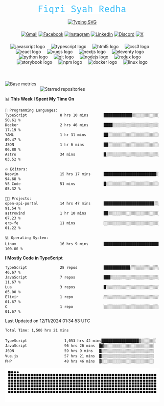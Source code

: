 <p align="center">
  <img src="./assets/name.svg" height="30" alt="Fiqri Syah Redha" />
</p>

<p align="center">
  <a href="https://git.io/typing-svg"><img src="https://readme-typing-svg.demolab.com?font=Fira+Code&pause=1000&center=true&vCenter=true&random=false&width=435&lines=Mid-Level+Frontend+Engineer;2%2B+years+experience;Always+learning+new+things" alt="Typing SVG" /></a>
</p>

###

<div align="center">

[![Gmail](https://img.shields.io/badge/Gmail-D14836?logo=gmail&logoColor=white)](mailto:fiqrisyahredha@gmail.com)
[![Facebook](https://img.shields.io/badge/Facebook-%231877F2.svg?logo=Facebook&logoColor=white)](https://www.facebook.com/fiqrisyahredha)
[![Instagram](https://img.shields.io/badge/Instagram-%23E4405F.svg?logo=Instagram&logoColor=white)](https://instagram.com/fiqrisyahredha)
[![LinkedIn](https://img.shields.io/badge/Linkedin-%230077B5.svg?logo=linkedin&logoColor=white)](https://www.linkedin.com/in/fiqrisyahredha)
[![Discord](https://img.shields.io/badge/Discord-%235865F2.svg?&logo=discord&logoColor=white)](https://discordapp.com/users/484183499050582027)
[![X](https://img.shields.io/badge/X-%23000000.svg?logo=X&logoColor=white)](https://x.com/fiqrisyahredha)

</div>

###

<div align="center">
  <img src="https://cdn.jsdelivr.net/gh/devicons/devicon/icons/javascript/javascript-original.svg" height="32" alt="javascript logo"  />
  <img width="12" />
  <img src="https://cdn.jsdelivr.net/gh/devicons/devicon/icons/typescript/typescript-original.svg" height="32" alt="typescript logo"  />
  <img width="12" />
  <img src="https://cdn.jsdelivr.net/gh/devicons/devicon/icons/html5/html5-original.svg" height="32" alt="html5 logo"  />
  <img width="12" />
  <img src="https://cdn.jsdelivr.net/gh/devicons/devicon/icons/css3/css3-original.svg" height="32" alt="css3 logo"  />
  <img width="12" />
  <img src="https://cdn.jsdelivr.net/gh/devicons/devicon/icons/react/react-original.svg" height="32" alt="react logo"  />
  <img width="12" />
  <img src="https://cdn.jsdelivr.net/gh/devicons/devicon/icons/vuejs/vuejs-original.svg" height="32" alt="vuejs logo"  />
  <img width="12" />
  <img src="https://cdn.jsdelivr.net/gh/devicons/devicon/icons/nextjs/nextjs-original.svg" height="32" alt="nextjs logo"  />
  <img width="12" />
  <img src="https://cdn.jsdelivr.net/gh/devicons/devicon/icons/eleventy/eleventy-original.svg" height="32" alt="eleventy logo"  />
  <img width="12" />
  <img src="https://cdn.jsdelivr.net/gh/devicons/devicon/icons/python/python-original.svg" height="32" alt="python logo"  />
  <img width="12" />
  <img src="https://cdn.jsdelivr.net/gh/devicons/devicon/icons/git/git-original.svg" height="32" alt="git logo"  />
  <img width="12" />
  <img src="https://cdn.jsdelivr.net/gh/devicons/devicon/icons/nodejs/nodejs-original.svg" height="32" alt="nodejs logo"  />
  <img width="12" />
  <img src="https://cdn.jsdelivr.net/gh/devicons/devicon/icons/redux/redux-original.svg" height="32" alt="redux logo"  />
  <img width="12" />
  <img src="https://cdn.jsdelivr.net/gh/devicons/devicon/icons/storybook/storybook-original.svg" height="32" alt="storybook logo"  />
  <img width="12" />
  <img src="https://cdn.jsdelivr.net/gh/devicons/devicon/icons/npm/npm-original-wordmark.svg" height="32" alt="npm logo"  />
  <img width="12" />
  <img src="https://cdn.jsdelivr.net/gh/devicons/devicon/icons/docker/docker-original.svg" height="32" alt="docker logo"  />
  <img width="12" />
  <img src="https://cdn.jsdelivr.net/gh/devicons/devicon/icons/linux/linux-original.svg" height="32" alt="linux logo"  />
</div>

###

<br clear="both">

<!--START_SECTION:metrics-->

[<img align="left" width="390" alt="Base metrics" src="https://gist.githubusercontent.com/fiqrisr/bbcf04a19349368e6c7873e2f7bbd987/raw/base.svg">](#)
[<img align="right" width="390" alt="Starred repositories" src="https://gist.githubusercontent.com/fiqrisr/bbcf04a19349368e6c7873e2f7bbd987/raw/starred.svg">](#)

<br clear="both">
<p></p>

<!--END_SECTION:metrics-->

<!-- <p align="center"> -->
<!--   <img src="https://github-readme-streak-stats.herokuapp.com/?user=fiqrisr&theme=ayu-mirage&hide_border=false" height="160" /> -->
<!-- </p> -->

<!--START_SECTION:waka1-->
📊 **This Week I Spent My Time On** 

```text
💬 Programming Languages: 
TypeScript               8 hrs 10 mins       █████████████░░░░░░░░░░░░   50.61 % 
Docker                   2 hrs 46 mins       ████░░░░░░░░░░░░░░░░░░░░░   17.19 % 
YAML                     1 hr 31 mins        ██░░░░░░░░░░░░░░░░░░░░░░░   09.47 % 
JSON                     1 hr 6 mins         ██░░░░░░░░░░░░░░░░░░░░░░░   06.88 % 
Astro                    34 mins             █░░░░░░░░░░░░░░░░░░░░░░░░   03.52 % 

🔥 Editors: 
Neovim                   15 hrs 17 mins      ████████████████████████░   94.68 % 
VS Code                  51 mins             █░░░░░░░░░░░░░░░░░░░░░░░░   05.32 % 

🐱‍💻 Projects: 
open-api-portal          14 hrs 47 mins      ███████████████████████░░   91.54 % 
astrowind                1 hr 10 mins        ██░░░░░░░░░░░░░░░░░░░░░░░   07.23 % 
erp-fe                   11 mins             ░░░░░░░░░░░░░░░░░░░░░░░░░   01.22 % 

💻 Operating System: 
Linux                    16 hrs 9 mins       █████████████████████████   100.00 % 
```

**I Mostly Code in TypeScript** 

```text
TypeScript               28 repos            ████████████░░░░░░░░░░░░░   46.67 % 
JavaScript               7 repos             ███░░░░░░░░░░░░░░░░░░░░░░   11.67 % 
Lua                      3 repos             █░░░░░░░░░░░░░░░░░░░░░░░░   05.00 % 
Elixir                   1 repo              ░░░░░░░░░░░░░░░░░░░░░░░░░   01.67 % 
C                        1 repo              ░░░░░░░░░░░░░░░░░░░░░░░░░   01.67 % 
```




 Last Updated on 12/11/2024 01:34:53 UTC
<!--END_SECTION:waka1-->

<!--START_SECTION:waka2-->

```txt
Total Time: 1,500 hrs 21 mins

TypeScript                 1,053 hrs 42 mins█████████████████▒░░░░░░░   69.66 %
JavaScript                 96 hrs 26 mins  █▓░░░░░░░░░░░░░░░░░░░░░░░   06.38 %
JSON                       59 hrs 9 mins   █░░░░░░░░░░░░░░░░░░░░░░░░   03.91 %
Vue.js                     57 hrs 21 mins  █░░░░░░░░░░░░░░░░░░░░░░░░   03.79 %
PHP                        48 hrs 46 mins  ▓░░░░░░░░░░░░░░░░░░░░░░░░   03.22 %
```

<!--END_SECTION:waka2-->

<img src="https://raw.githubusercontent.com/fiqrisr/fiqrisr/output/snake.svg" alt="Snake animation" />
